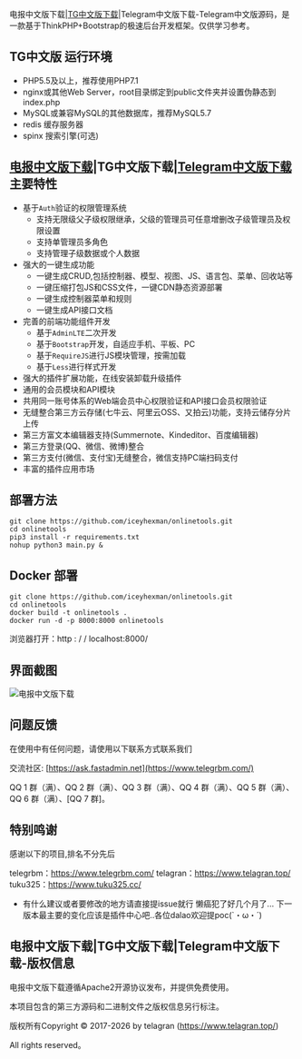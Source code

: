 电报中文版下载|[TG中文版下载](https://www.tg398.net/)|Telegram中文版下载-Telegram中文版源码，是一款基于ThinkPHP+Bootstrap的极速后台开发框架。仅供学习参考。

## TG中文版 运行环境
* PHP5.5及以上，推荐使用PHP7.1
* nginx或其他Web Server，root目录绑定到public文件夹并设置伪静态到index.php
* MySQL或兼容MySQL的其他数据库，推荐MySQL5.7
* redis 缓存服务器
* spinx 搜索引擎(可选)

## [电报中文版下载](https://www.telegrbm.com/)|TG中文版下载|[Telegram中文版下载](https://www.telagran.top/)主要特性

* 基于`Auth`验证的权限管理系统
    * 支持无限级父子级权限继承，父级的管理员可任意增删改子级管理员及权限设置
    * 支持单管理员多角色
    * 支持管理子级数据或个人数据
* 强大的一键生成功能
    * 一键生成CRUD,包括控制器、模型、视图、JS、语言包、菜单、回收站等
    * 一键压缩打包JS和CSS文件，一键CDN静态资源部署
    * 一键生成控制器菜单和规则
    * 一键生成API接口文档
* 完善的前端功能组件开发
    * 基于`AdminLTE`二次开发
    * 基于`Bootstrap`开发，自适应手机、平板、PC
    * 基于`RequireJS`进行JS模块管理，按需加载
    * 基于`Less`进行样式开发
* 强大的插件扩展功能，在线安装卸载升级插件
* 通用的会员模块和API模块
* 共用同一账号体系的Web端会员中心权限验证和API接口会员权限验证
* 无缝整合第三方云存储(七牛云、阿里云OSS、又拍云)功能，支持云储存分片上传
* 第三方富文本编辑器支持(Summernote、Kindeditor、百度编辑器)
* 第三方登录(QQ、微信、微博)整合
* 第三方支付(微信、支付宝)无缝整合，微信支持PC端扫码支付
* 丰富的插件应用市场

## 部署方法
```
git clone https://github.com/iceyhexman/onlinetools.git
cd onlinetools
pip3 install -r requirements.txt
nohup python3 main.py &
```


## Docker 部署
```
git clone https://github.com/iceyhexman/onlinetools.git
cd onlinetools
docker build -t onlinetools .
docker run -d -p 8000:8000 onlinetools
```

浏览器打开：http : / / localhost:8000/



## 界面截图
![电报中文版下载](https://www.telegrbm.com/index_files/pc.png "电报中文版下载")

## 问题反馈

在使用中有任何问题，请使用以下联系方式联系我们

交流社区: [https://ask.fastadmin.net](https://www.telegrbm.com/)

QQ 1 群（满）、QQ 2 群（满）、QQ 3 群（满）、QQ 4 群（满）、QQ 5 群（满）、QQ 6 群（满）、[QQ 7 群]。


## 特别鸣谢

感谢以下的项目,排名不分先后

telegrbm：https://www.telegrbm.com/
telagran：https://www.telagran.top/
tuku325：https://www.tuku325.cc/

* 有什么建议或者要修改的地方请直接提issue就行 懒癌犯了好几个月了... 下一版本最主要的变化应该是插件中心吧..各位dalao欢迎提poc(`・ω・´)


## 电报中文版下载|TG中文版下载|Telegram中文版下载-版权信息

电报中文版下载遵循Apache2开源协议发布，并提供免费使用。

本项目包含的第三方源码和二进制文件之版权信息另行标注。

版权所有Copyright © 2017-2026 by telagran (https://www.telagran.top/)

All rights reserved。
